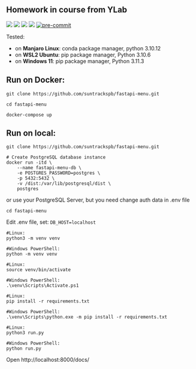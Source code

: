 ## Homework in course from YLab

![](https://img.shields.io/badge/python-3.10-blue?style=flat-square)
![](https://img.shields.io/badge/fastapi-0.100.0-red?style=flat-square)
![](https://img.shields.io/badge/SQLAlchemy-1.4.39-red?style=flat-square)
![](https://img.shields.io/badge/asyncpg-0.28.0-red?style=flat-square)
[![pre-commit](https://img.shields.io/badge/pre--commit-enabled-brightgreen?logo=pre-commit)](https://github.com/pre-commit/pre-commit)


Tested:
* on **Manjaro Linux**: conda package manager, python 3.10.12
* on **WSL2 Ubuntu**: pip package manager, Python 3.10.6
* on **Windows 11**: pip package manager, Python 3.11.3

## Run on Docker:
```commandline
git clone https://github.com/suntrackspb/fastapi-menu.git
```
```shell
cd fastapi-menu
```
```shell
docker-compose up
```


## Run on local:
```commandline
git clone https://github.com/suntrackspb/fastapi-menu.git
```

```shell
# Create PostgreSQL database instance
docker run -itd \
	--name fastapi-menu-db \
	-e POSTGRES_PASSWORD=postgres \
	-p 5432:5432 \
	-v /dist:/var/lib/postgresql/dist \
	postgres
```
or use your PostgreSQL Server, but you need change auth data in .env file
```shell
cd fastapi-menu
```
Edit .env file, set: `DB_HOST=localhost`
```shell
#Linux: 
python3 -m venv venv

#Windows PowerShell:
python -m venv venv
```
```shell
#Linux: 
source venv/bin/activate

#Windows PowerShell:
.\venv\Scripts\Activate.ps1
```
```shell
#Linux: 
pip install -r requirements.txt

#Windows PowerShell:
.\venv\Scripts\python.exe -m pip install -r requirements.txt
```
```shell
#Linux: 
python3 run.py

#Windows PowerShell:
python run.py
```
Open http://localhost:8000/docs/